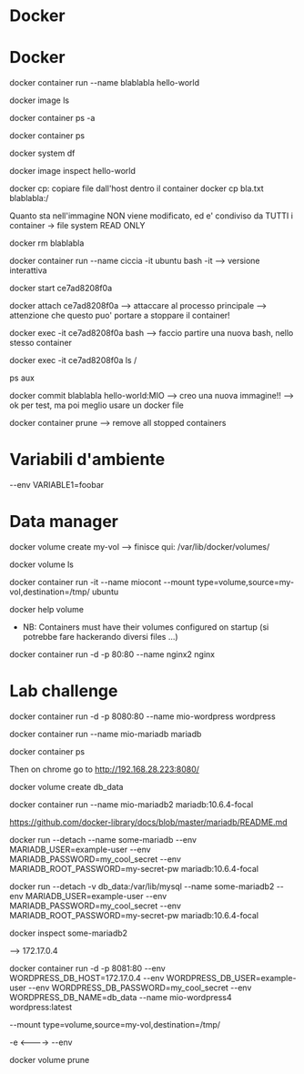 # Docker

Docker
====

docker container run --name blablabla  hello-world


docker image ls

docker container ps -a

docker container ps

docker system df

docker image inspect hello-world



docker cp: copiare file dall'host dentro il container
docker cp bla.txt   blablabla:/


Quanto sta nell'immagine NON viene modificato, ed e' condiviso da TUTTI i container
-> file system READ ONLY



docker rm  blablabla



docker container run --name ciccia -it ubuntu bash
	-it --> versione interattiva



docker start ce7ad8208f0a

docker attach ce7ad8208f0a
--> attaccare al processo principale
--> attenzione che questo puo' portare a stoppare il container!


docker exec -it ce7ad8208f0a   bash
--> faccio partire una nuova bash, nello stesso container

docker exec -it ce7ad8208f0a ls /


ps aux




docker commit blablabla hello-world:MIO
--> creo una nuova immagine!!
--> ok per test, ma poi meglio usare un docker file


docker container prune 
--> remove all stopped containers




Variabili d'ambiente
====

--env VARIABLE1=foobar



Data manager
====

docker volume create my-vol
--> finisce qui: /var/lib/docker/volumes/

docker volume ls

docker container run -it --name miocont --mount type=volume,source=my-vol,destination=/tmp/   ubuntu

docker help volume

- NB: Containers must have their volumes configured on startup (si potrebbe fare hackerando diversi files ...)











docker container run -d -p 80:80 --name nginx2 nginx




Lab challenge
====


docker container run -d -p 8080:80 --name mio-wordpress wordpress

docker container run --name mio-mariadb mariadb

docker container ps


Then on chrome go to http://192.168.28.223:8080/



docker volume create db_data



docker container run --name mio-mariadb2 mariadb:10.6.4-focal

https://github.com/docker-library/docs/blob/master/mariadb/README.md

docker run --detach --name some-mariadb --env MARIADB_USER=example-user --env MARIADB_PASSWORD=my_cool_secret --env MARIADB_ROOT_PASSWORD=my-secret-pw  mariadb:10.6.4-focal



docker run --detach -v db_data:/var/lib/mysql --name some-mariadb2 --env MARIADB_USER=example-user --env MARIADB_PASSWORD=my_cool_secret --env MARIADB_ROOT_PASSWORD=my-secret-pw  mariadb:10.6.4-focal


docker inspect some-mariadb2


--> 172.17.0.4



docker container run -d -p 8081:80 --env WORDPRESS_DB_HOST=172.17.0.4  --env WORDPRESS_DB_USER=example-user  --env WORDPRESS_DB_PASSWORD=my_cool_secret --env WORDPRESS_DB_NAME=db_data  --name mio-wordpress4 wordpress:latest


--mount type=volume,source=my-vol,destination=/tmp/ 


-e    <---->   --env


docker volume prune















